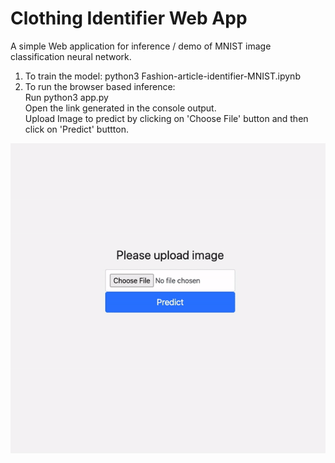 # Clothing Identifier Web App

A simple Web application for inference / demo of MNIST image classification neural network.

1. To train the model: python3 Fashion-article-identifier-MNIST.ipynb  
2. To run the browser based inference:   
   Run python3 app.py  
   Open the link generated in the console output.  
   Upload Image to predict by clicking on 'Choose File' button and then click on 'Predict' buttton.

<!--  ![ScreenShot](flask_img_1.PNG?raw=true | width=100 | height=200)  -->
![GIF of clothing identifier web application](ezgif.com-video-to-gif.2gif.gif)

